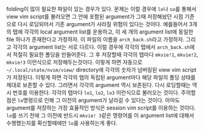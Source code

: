 folding이 많이 필요한 파일이 있는 경우가 있다. 문제는 이럴 경우에 `lo`나 `so`를 통해서 view vim script를 불러오면 그 안에 포함된 argument가 그때 저장해놨던 시점 기준으로 다시 로딩되어서 기존 argument가 사라질 위험이 있다는 것이다. 예를들어서 3개의 탭에 각각의 local argument list를 운용하고, 이 세 개의 argument list에 동일한 file 하나가 존재한다고 가정하자. 이 파일의 이름을 `arch_back.sh`라고 가정하자. 그리고 각각의 argument list는 서로 다르다. 이럴 경우에 각각의 탭에서 `arch_back.sh`에서 적절히 필요한 폴딩을 만들어준다. 그 후 저장할때 각각의 탭마다 `mkvie!1`, `mkvie!2`, `mkvie!3` 이런식으로 저장해두는것이다. 이렇게 하면 자동으로 `~/.local/state/nvim/view/` directory에 각각의 숫자가 넘버링된 view vim script가 저장된다. 이렇게 하면 각각의 탭의 독립된 argument마다 해당 파일의 폴딩 상태를 제대로 보존할 수 있다. 그러면서 각각의 argument 역시 보존된다. 
  다시 로딩할때는 역시 번호를 이용한다. 각각의 탭마다 `lo1`, `lo2`, `lo3` 이런식으로 불러오는 것이다.
주의할점은 `lo`명령으로 인해 그 이전의 argument가 날라갈 수 있다는 것이다. 아마도 argument를 저장하는 가장 효율적인 방식은 session vim script를 이용하는 것이다. `lo`를 쓰기 전에 그 이전에 반드시 `mkvie! 3`같은 명령어를 이 argument list에 대해서 수행했는지를 확신할때에만 `lo`를 사용하는게 좋다.